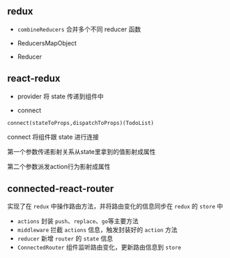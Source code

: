 ## redux
- `combineReducers` 合并多个不同 reducer 函数

- ReducersMapObject

- Reducer






## react-redux

- provider
将 state 传递到组件中

- connect
```
connect(stateToProps,dispatchToProps)(TodoList)
```
connect 将组件跟 state 进行连接

第一个参数传递影射关系从state里拿到的值影射成属性

第二个参数派发action行为影射成属性

## connected-react-router

实现了在 `redux` 中操作路由方法，并将路由变化的信息同步在 `redux` 的 `store` 中

- `actions` 封装 `push`、`replace`、`go`等主要方法
- `middleware` 拦截 `actions` 信息，触发封装好的 `action` 方法
- `reducer` 新增 `router` 的 `state` 信息
- `ConnectedRouter` 组件监听路由变化，更新路由信息到 `store`
